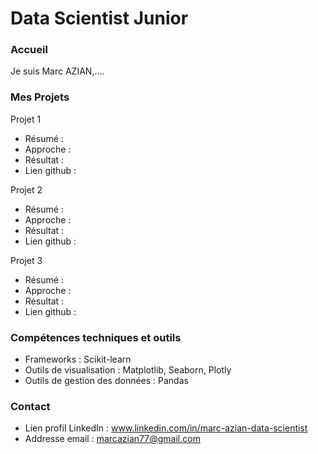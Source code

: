# Data Scientist Junior  

### Accueil 
Je suis Marc AZIAN,.... 

### Mes Projets 

Projet 1 
- Résumé :
- Approche :
- Résultat :
- Lien github :

Projet 2 
- Résumé :
- Approche :
- Résultat :
- Lien github :

Projet 3 
- Résumé :
- Approche :
- Résultat :
- Lien github : 

### Compétences techniques et outils   

- Frameworks : Scikit-learn
- Outils de visualisation : Matplotlib, Seaborn, Plotly
- Outils de gestion des données : Pandas

### Contact 

- Lien profil LinkedIn : www.linkedin.com/in/marc-azian-data-scientist 
- Addresse email : marcazian77@gmail.com 
